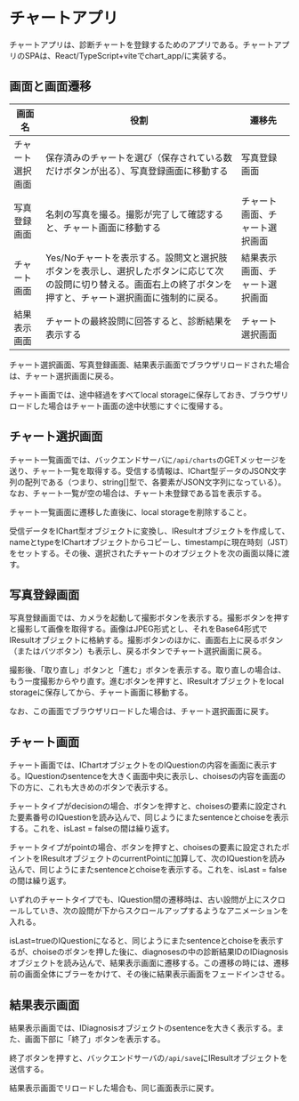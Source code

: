 # チャートアプリ

チャートアプリは、診断チャートを登録するためのアプリである。チャートアプリのSPAは、React/TypeScript+viteでchart_app/に実装する。



## 画面と画面遷移

| 画面名           | 役割                                                         | 遷移先                         |
| ---------------- | ------------------------------------------------------------ | ------------------------------ |
| チャート選択画面 | 保存済みのチャートを選び（保存されている数だけボタンが出る）、写真登録画面に移動する | 写真登録画面                   |
| 写真登録画面     | 名刺の写真を撮る。撮影が完了して確認すると、チャート画面に移動する | チャート画面、チャート選択画面 |
| チャート画面     | Yes/Noチャートを表示する。設問文と選択肢ボタンを表示し、選択したボタンに応じて次の設問に切り替える。画面右上の終了ボタンを押すと、チャート選択画面に強制的に戻る。 | 結果表示画面、チャート選択画面 |
| 結果表示画面     | チャートの最終設問に回答すると、診断結果を表示する           | チャート選択画面               |

チャート選択画面、写真登録画面、結果表示画面でブラウザリロードされた場合は、チャート選択画面に戻る。

チャート画面では、途中経過をすべてlocal storageに保存しておき、ブラウザリロードした場合はチャート画面の途中状態にすぐに復帰する。



## チャート選択画面

チャート一覧画面では、バックエンドサーバに`/api/charts`のGETメッセージを送り、チャート一覧を取得する。受信する情報は、IChart型データのJSON文字列の配列である（つまり、string[]型で、各要素がJSON文字列になっている）。なお、チャート一覧が空の場合は、チャート未登録である旨を表示する。

チャート一覧画面に遷移した直後に、local storageを削除すること。

受信データをIChart型オブジェクトに変換し、IResultオブジェクトを作成して、nameとtypeをIChartオブジェクトからコピーし、timestampに現在時刻（JST）をセットする。その後、選択されたチャートのオブジェクトを次の画面以降に渡す。



## 写真登録画面

写真登録画面では、カメラを起動して撮影ボタンを表示する。撮影ボタンを押すと撮影して画像を取得する。画像はJPEG形式とし、それをBase64形式でIResultオブジェクトに格納する。撮影ボタンのほかに、画面右上に戻るボタン（またはバツボタン）も表示し、戻るボタンでチャート選択画面に戻る。

撮影後、「取り直し」ボタンと「進む」ボタンを表示する。取り直しの場合は、もう一度撮影からやり直す。進むボタンを押すと、IResultオブジェクトをlocal storageに保存してから、チャート画面に移動する。

なお、この画面でブラウザリロードした場合は、チャート選択画面に戻す。



## チャート画面

チャート画面では、IChartオブジェクトをのIQuestionの内容を画面に表示する。IQuestionのsentenceを大きく画面中央に表示し、choisesの内容を画面の下の方に、これも大きめのボタンで表示する。

チャートタイプがdecisionの場合、ボタンを押すと、choisesの要素に設定された要素番号のIQuestionを読み込んで、同じようにまたsentenceとchoiseを表示する。これを、isLast = falseの間は繰り返す。

チャートタイプがpointの場合、ボタンを押すと、choisesの要素に設定されたポイントをIResultオブジェクトのcurrentPointに加算して、次のIQuestionを読み込んで、同じようにまたsentenceとchoiseを表示する。これを、isLast = falseの間は繰り返す。

いずれのチャートタイプでも、IQuestion間の遷移時は、古い設問が上にスクロールしていき、次の設問が下からスクロールアップするようなアニメーションを入れる。

isLast=trueのIQuestionになると、同じようにまたsentenceとchoiseを表示するが、choiseのボタンを押した後に、diagnosesの中の診断結果IDのIDiagnosisオブジェクトを読み込んで、結果表示画面に遷移する。この遷移の時には、遷移前の画面全体にブラーをかけて、その後に結果表示画面をフェードインさせる。



## 結果表示画面

結果表示画面では、IDiagnosisオブジェクトのsentenceを大きく表示する。また、画面下部に「終了」ボタンを表示する。

終了ボタンを押すと、バックエンドサーバの`/api/save`にIResultオブジェクトを送信する。

結果表示画面でリロードした場合も、同じ画面表示に戻す。







